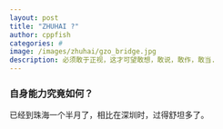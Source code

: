 ```yaml
---
layout: post
title: "ZHUHAI ?"
author: cppfish
categories: #
image: /images/zhuhai/gzo_bridge.jpg
description: 必须敢于正视，这才可望敢想，敢说，敢作，敢当.
---
```




### 自身能力究竟如何？

已经到珠海一个半月了，相比在深圳时，过得舒坦多了。



